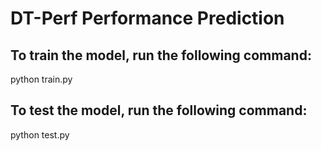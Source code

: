# DT-Perf Performance Prediction

## To train the model, run the following command:
python train.py
## To test the model, run the following command:
python test.py